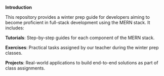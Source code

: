 **Introduction**

This repository provides a winter prep guide for developers aiming to become proficient in full-stack development using the MERN stack. It includes:

**Tutorials**: Step-by-step guides for each component of the MERN stack.

**Exercises**: Practical tasks assigned by our teacher during the winter prep classes.

**Projects**: Real-world applications to build end-to-end solutions as part of class assignments.

